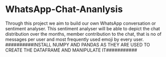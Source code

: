 # WhatsApp-Chat-Ananlysis
Through this project we aim to build our own WhatsApp conversation or sentiment analyser. This sentiment analyser will be able to depict the chat distribution over the months, member contribution to the chat, that is no of messages per user and most frequently used emoji by every user.
##########INSTALL NUMPY AND PANDAS AS THEY ARE USED TO CREATE THE DATAFRAME AND MANIPULATE IT###########
